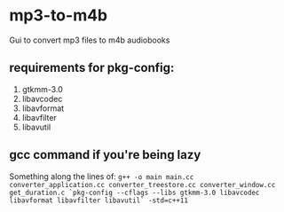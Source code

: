 # mp3-to-m4b
Gui to convert mp3 files to m4b audiobooks

## requirements for pkg-config:
1. gtkmm-3.0
2. libavcodec
3. libavformat
4. libavfilter
5. libavutil

## gcc command if you're being lazy
Something along the lines of:
``g++ -o main main.cc converter_application.cc converter_treestore.cc converter_window.cc get_duration.c `pkg-config --cflags --libs gtkmm-3.0 libavcodec libavformat libavfilter libavutil` -std=c++11``
